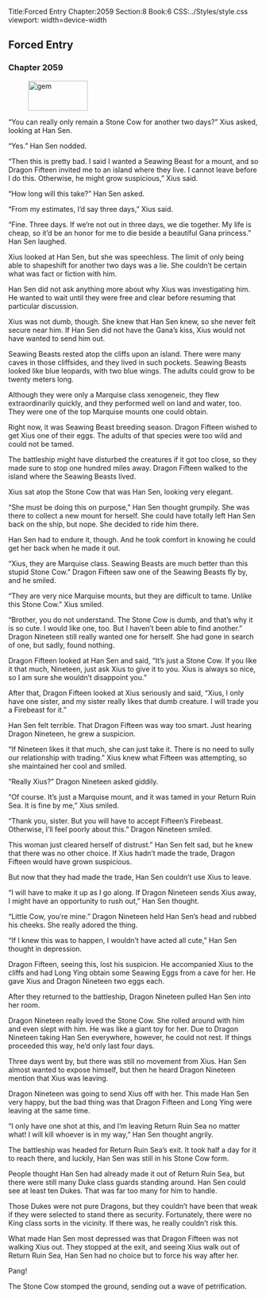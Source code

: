 Title:Forced Entry 
Chapter:2059 
Section:8 
Book:6 
CSS:../Styles/style.css 
viewport: width=device-width
  
## Forced Entry
### Chapter 2059 
<figure>
	<img src="../Images/gem.gif" alt="gem" id="gem" width="120" height="60" />
</figure>
  

  
  “You can really only remain a Stone Cow for another two days?” Xius asked, looking at Han Sen.

“Yes.” Han Sen nodded.

“Then this is pretty bad. I said I wanted a Seawing Beast for a mount, and so Dragon Fifteen invited me to an island where they live. I cannot leave before I do this. Otherwise, he might grow suspicious,” Xius said.

“How long will this take?” Han Sen asked.

“From my estimates, I’d say three days,” Xius said.

“Fine. Three days. If we’re not out in three days, we die together. My life is cheap, so it’d be an honor for me to die beside a beautiful Gana princess.” Han Sen laughed.

Xius looked at Han Sen, but she was speechless. The limit of only being able to shapeshift for another two days was a lie. She couldn’t be certain what was fact or fiction with him.

Han Sen did not ask anything more about why Xius was investigating him. He wanted to wait until they were free and clear before resuming that particular discussion.

Xius was not dumb, though. She knew that Han Sen knew, so she never felt secure near him. If Han Sen did not have the Gana’s kiss, Xius would not have wanted to send him out.

Seawing Beasts rested atop the cliffs upon an island. There were many caves in those cliffsides, and they lived in such pockets. Seawing Beasts looked like blue leopards, with two blue wings. The adults could grow to be twenty meters long.

Although they were only a Marquise class xenogeneic, they flew extraordinarily quickly, and they performed well on land and water, too. They were one of the top Marquise mounts one could obtain.

Right now, it was Seawing Beast breeding season. Dragon Fifteen wished to get Xius one of their eggs. The adults of that species were too wild and could not be tamed.

The battleship might have disturbed the creatures if it got too close, so they made sure to stop one hundred miles away. Dragon Fifteen walked to the island where the Seawing Beasts lived.

Xius sat atop the Stone Cow that was Han Sen, looking very elegant.

“She must be doing this on purpose,” Han Sen thought grumpily. She was there to collect a new mount for herself. She could have totally left Han Sen back on the ship, but nope. She decided to ride him there.

Han Sen had to endure it, though. And he took comfort in knowing he could get her back when he made it out.

“Xius, they are Marquise class. Seawing Beasts are much better than this stupid Stone Cow.” Dragon Fifteen saw one of the Seawing Beasts fly by, and he smiled.

“They are very nice Marquise mounts, but they are difficult to tame. Unlike this Stone Cow.” Xius smiled.

“Brother, you do not understand. The Stone Cow is dumb, and that’s why it is so cute. I would like one, too. But I haven’t been able to find another.” Dragon Nineteen still really wanted one for herself. She had gone in search of one, but sadly, found nothing.

Dragon Fifteen looked at Han Sen and said, “It’s just a Stone Cow. If you like it that much, Nineteen, just ask Xius to give it to you. Xius is always so nice, so I am sure she wouldn’t disappoint you.”

After that, Dragon Fifteen looked at Xius seriously and said, “Xius, I only have one sister, and my sister really likes that dumb creature. I will trade you a Firebeast for it.”

Han Sen felt terrible. That Dragon Fifteen was way too smart. Just hearing Dragon Nineteen, he grew a suspicion.

“If Nineteen likes it that much, she can just take it. There is no need to sully our relationship with trading.” Xius knew what Fifteen was attempting, so she maintained her cool and smiled.

“Really Xius?” Dragon Nineteen asked giddily.

“Of course. It’s just a Marquise mount, and it was tamed in your Return Ruin Sea. It is fine by me,” Xius smiled.

“Thank you, sister. But you will have to accept Fifteen’s Firebeast. Otherwise, I’ll feel poorly about this.” Dragon Nineteen smiled.

This woman just cleared herself of distrust.” Han Sen felt sad, but he knew that there was no other choice. If Xius hadn’t made the trade, Dragon Fifteen would have grown suspicious.

But now that they had made the trade, Han Sen couldn’t use Xius to leave.

“I will have to make it up as I go along. If Dragon Nineteen sends Xius away, I might have an opportunity to rush out,” Han Sen thought.

“Little Cow, you’re mine.” Dragon Nineteen held Han Sen’s head and rubbed his cheeks. She really adored the thing.

“If I knew this was to happen, I wouldn’t have acted all cute,” Han Sen thought in depression.

Dragon Fifteen, seeing this, lost his suspicion. He accompanied Xius to the cliffs and had Long Ying obtain some Seawing Eggs from a cave for her. He gave Xius and Dragon Nineteen two eggs each.

After they returned to the battleship, Dragon Nineteen pulled Han Sen into her room.

Dragon Nineteen really loved the Stone Cow. She rolled around with him and even slept with him. He was like a giant toy for her. Due to Dragon Nineteen taking Han Sen everywhere, however, he could not rest. If things proceeded this way, he’d only last four days.

Three days went by, but there was still no movement from Xius. Han Sen almost wanted to expose himself, but then he heard Dragon Nineteen mention that Xius was leaving.

Dragon Nineteen was going to send Xius off with her. This made Han Sen very happy, but the bad thing was that Dragon Fifteen and Long Ying were leaving at the same time.

“I only have one shot at this, and I’m leaving Return Ruin Sea no matter what! I will kill whoever is in my way,” Han Sen thought angrily.

The battleship was headed for Return Ruin Sea’s exit. It took half a day for it to reach there, and luckily, Han Sen was still in his Stone Cow form.

People thought Han Sen had already made it out of Return Ruin Sea, but there were still many Duke class guards standing around. Han Sen could see at least ten Dukes. That was far too many for him to handle.

Those Dukes were not pure Dragons, but they couldn’t have been that weak if they were selected to stand there as security. Fortunately, there were no King class sorts in the vicinity. If there was, he really couldn’t risk this.

What made Han Sen most depressed was that Dragon Fifteen was not walking Xius out. They stopped at the exit, and seeing Xius walk out of Return Ruin Sea, Han Sen had no choice but to force his way after her.

Pang!

The Stone Cow stomped the ground, sending out a wave of petrification.
